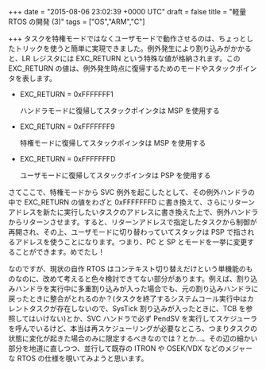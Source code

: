 
+++
date = "2015-08-06 23:02:39 +0000 UTC"
draft = false
title = "軽量 RTOS の開発 (3)"
tags = ["OS","ARM","C"]

+++
タスクを特権モードではなくユーザモードで動作させるのは、ちょっとしたトリックを使うと簡単に実現できました。例外発生により割り込みがかかると、LR レジスタには EXC_RETURN という特殊な値が格納されます。この EXC_RETURN の値は、例外発生時点に復帰するためのモードやスタックポインタを表します。

<ul>
<li>EXC_RETURN = 0xFFFFFFF1

ハンドラモードに復帰してスタックポインタは MSP を使用する</li>
<li>EXC_RETURN = 0xFFFFFFF9

特権モードに復帰してスタックポインタは MSP を使用する</li>
<li>EXC_RETURN = 0xFFFFFFFD

ユーザモードに復帰してスタックポインタは PSP を使用する</li>
</ul>


さてここで、特権モードから SVC 例外を起こしたとして、その例外ハンドラの中で EXC_RETURN の値をわざと 0xFFFFFFFD に書き換えて、さらにリターンアドレスを新たに実行したいタスクのアドレスに書き換えた上で、例外ハンドラからリターンさせます。すると、リターンアドレスで指定したタスクから制御が再開され、その上、ユーザモードに切り替わっていてスタックは PSP で指されるアドレスを使うことになります。つまり、PC と SP とモードを一挙に変更することができます。めでたし！

なのですが、現状の自作 RTOS はコンテキスト切り替えだけという単機能のものなのに、改めて考えると色々検討できてない部分があります。例えば、割り込みハンドラを実行中に多重割り込みが入った場合でも、元の割り込みハンドラに戻ったときに整合がとれるのか？(タスクを終了するシステムコール実行中はカレントタスクが存在しないので、SysTick 割り込みが入ったときに、TCB を参照してはいけない)とか、SVC ハンドラで必ず PendSV を実行してスケジューラを呼んでいるけど、本当は再スケジューリングが必要なところ、つまりタスクの状態に変化が起きた場合のみに限定するべきなのでは？とか…。その辺の細かい部分を地道に直しつつ、並行して既存の ITRON や OSEK/VDX などのメジャーな RTOS の仕様を覗いてみようと思います。


